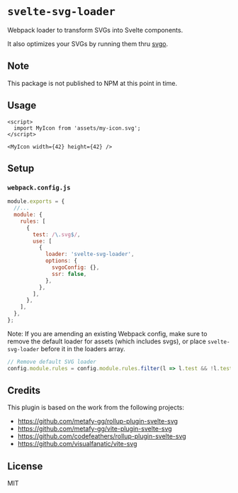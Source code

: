 # `svelte-svg-loader`

Webpack loader to transform SVGs into Svelte components.

It also optimizes your SVGs by running them thru
[svgo](https://github.com/svg/svgo).

## Note

This package is not published to NPM at this point in time.

## Usage

```svelte
<script>
  import MyIcon from 'assets/my-icon.svg';
</script>

<MyIcon width={42} height={42} />
```

## Setup

### `webpack.config.js`

```js
module.exports = {
  //...
  module: {
    rules: [
      {
        test: /\.svg$/,
        use: [
          {
            loader: 'svelte-svg-loader',
            options: {
              svgoConfig: {},
              ssr: false,
            },
          },
        ],
      },
    ],
  },
};
```

Note: If you are amending an existing Webpack config, make sure to remove the default loader for assets (which includes svgs), or place `svelte-svg-loader` before it in the loaders array.
```js
// Remove default SVG loader
config.module.rules = config.module.rules.filter(l => l.test && !l.test.toString().includes('svg'));
```

## Credits

This plugin is based on the work from the following projects:

- https://github.com/metafy-gg/rollup-plugin-svelte-svg
- https://github.com/metafy-gg/vite-plugin-svelte-svg
- https://github.com/codefeathers/rollup-plugin-svelte-svg
- https://github.com/visualfanatic/vite-svg

## License

MIT
